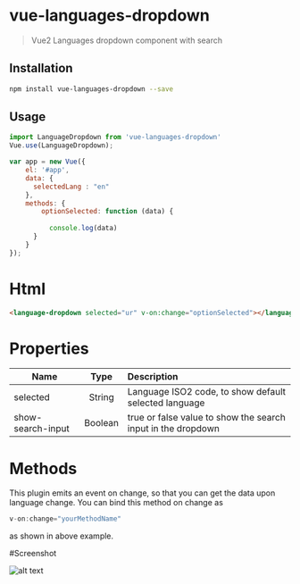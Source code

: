 # vue-languages-dropdown

> Vue2 Languages dropdown component with search 

## Installation

``` bash
npm install vue-languages-dropdown --save
```

## Usage
```javascript
import LanguageDropdown from 'vue-languages-dropdown'
Vue.use(LanguageDropdown);

var app = new Vue({
    el: '#app',
    data: {
      selectedLang : "en"
    },
    methods: {
    	optionSelected: function (data) {
          
          console.log(data)
      }
    }
});
```

# Html
```html
<language-dropdown selected="ur" v-on:change="optionSelected"></language-dropdown>
```

# Properties
| Name | Type | Description
|-----|:----------:|:----------
| selected | String | Language ISO2 code, to show default selected language 
| show-search-input | Boolean | true or false value to show the search input in the dropdown 

# Methods

This plugin emits an event on change, so that you can get the data upon language change.
You can bind this method on change as
```javascript
v-on:change="yourMethodName"
```
as shown in above example.

#Screenshot

![alt text](https://github.com/beyondplus/flags-dropdown-vue/raw/master/raw/world-flags.png "World Languages Dropdown")

